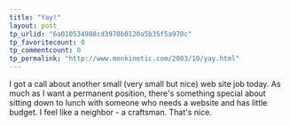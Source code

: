 ```yaml
---
title: "Yay!"
layout: post
tp_urlid: "6a010534988cd3970b0120a5b35f5a970c"
tp_favoritecount: 0
tp_commentcount: 0
tp_permalink: "http://www.monkinetic.com/2003/10/yay.html"
---
```

I got a call about another small (very small but nice) web site job today. As much as I want a permanent position, there&#39;s something special about sitting down to lunch with someone who needs a website and has little budget. I feel like a neighbor - a craftsman. That&#39;s nice.
